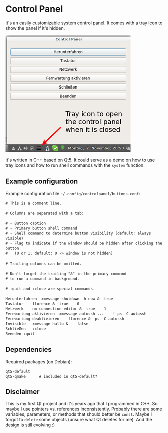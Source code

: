 Control Panel
=============

It's an easily customizable system control panel.
It comes with a tray icon to show the panel if it's hidden.

![Control Panel](screenshot.png)

It's written in C++ based on [Qt5](https://www.qt.io/).
It could serve as a demo on how to use tray icons and how to run shell commands with the `system` function.

Example configuration
---------------------

Example configuration file `~/.config/controlpanel/buttons.conf`:

```
# This is a comment line.

# Columns are separated with a tab:

# - Button caption
# - Primary button shell command
# - Shell command to determine button visibility (default: always visible)
# - Flag to indicate if the window should be hidden after clicking the button
#   (0 or 1; default: 0 -> window is not hidden)

# Trailing columns can be omitted.

# Don't forget the trailing "&" in the primary command
# to run a command in background.

# :quit and :close are special commands.

Herunterfahren	xmessage shutdown -h now &	true
Tastatur	florence &	true	0
Netzwerk	nm-connection-editor &	true	1
Fernwartung aktivieren	xmessage autossh ...	! ps -C autossh
Fernwartung deaktivieren	florence &	ps -C autossh
Invisible	xmessage hallo &	false
Schließen	:close
Beenden	:quit
```

Dependencies
------------

Required packages (on Debian):

```
qt5-default
qt5-qmake      # included in qt5-default?
```

Disclaimer
----------

This is my first Qt project and it's years ago that I programmed in C++.
So maybe I use pointers vs. references inconsistently.
Probably there are some variables, parameters, or methods that should better be `const`.
Maybe I forgot to `delete` some objects (unsure what Qt deletes for me).
And the design is still evolving :)
